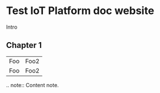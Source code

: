 Test IoT Platform doc website
=============================
Intro

Chapter 1
---------

<table>
    <tr>
        <td>Foo</td>
         <td>Foo2</td>
    </tr>
     <tr>
        <td>Foo</td>
         <td>Foo2</td>
    </tr>
</table>


.. note::
  Content note.
  
